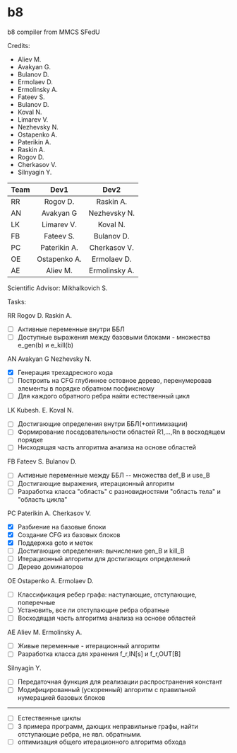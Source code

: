 # b8
b8 compiler from MMCS SFedU


Credits:
- Aliev M.
- Avakyan G.
- Bulanov D.
- Ermolaev D.
- Ermolinsky A.
- Fateev S.
- Bulanov D.
- Koval N.
- Limarev V.
- Nezhevsky N.
- Ostapenko A.
- Paterikin A.
- Raskin A.
- Rogov D.
- Cherkasov V.
- Silnyagin Y.


| Team          | Dev1          | Dev2           | 
| ------------- |:-------------:| :-------------:| 
| RR            | Rogov D.      | Raskin A.      |
| AN            | Avakyan G     | Nezhevsky N.   |
| LK            | Limarev V.    | Koval N.       |
| FB            | Fateev S.     | Bulanov D.     |
| PC            | Paterikin A.  | Cherkasov V.   |
| OE            | Ostapenko A.  | Ermolaev D.    |
| AE            | Aliev M.      | Ermolinsky A.  |


Scientific Advisor: Mikhalkovich S.

Tasks:

RR  Rogov D.    Raskin A.
- [ ] Активные переменные внутри ББЛ
- [ ] Доступные выражения между базовыми блоками - множества e_gen(b) и e_kill(b)

AN  Avakyan G   Nezhevsky N.
- [x] Генерация трехадресного кода 
- [ ] Построить на CFG глубинное остовное дерево, перенумеровав элементы в порядке обратном посфиксному
- [ ] Для каждого обратного ребра найти естественный цикл

LK  Kubesh. E.  Koval N.
- [ ] Достигающие определения внутри ББЛ(+оптимизации)
- [ ] Формирование поседовательности областей R1,...,Rn в восходящем порядке
- [ ] Нисходящая часть алгоритма анализа на основе областей

FB  Fateev S.   Bulanov D.
- [ ] Активные переменные между ББЛ -- множества def_B и use_B
- [ ]  Достигающие выражения, итерационный алгоритм
- [ ] Разработка класса "область" с разновидностями "область тела" и "область цикла"

PC  Paterikin A.    Cherkasov V.
- [x] Разбиение на базовые блоки
- [x] Создание CFG из базовых блоков 
- [x] Поддержка goto и меток
- [ ] Достигающие определения: вычисление gen_B и kill_B
- [ ] Итерационный алгоритм для достигающих определений
- [ ]  Дерево доминаторов 

OE  Ostapenko A.    Ermolaev D.
- [ ]  Классификация ребер графа: наступающие, отступающие, поперечные
- [ ]  Установить, все ли отступающие ребра обратные
- [ ] Восходящая часть алгоритма анализа на основе областей

AE  Aliev M.    Ermolinsky A.
- [ ] Живые переменные - итерационный алгоритм
- [ ] Разработка класса для хранения f_r,IN[s] и f_r,OUT[B]

Silnyagin Y.
- [ ] Передаточная функция для реализации распространения констант
- [ ] Модифицированный (ускоренный) алгоритм с правильной нумерацией базовых блоков

-------------------
- [ ]  Естественные циклы
- [ ] 3 примера программ, дающих неправильные графы, найти отступающие ребра, не явл. обратными.
- [ ] оптимизация общего итерационного алгоритма обхода
